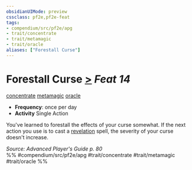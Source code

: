 ```yaml
---
obsidianUIMode: preview
cssclass: pf2e,pf2e-feat
tags:
- compendium/src/pf2e/apg
- trait/concentrate
- trait/metamagic
- trait/oracle
aliases: ["Forestall Curse"]
---
```

# Forestall Curse  [>](chapter-9-playing-the-game.md#Actions "Single Action") *Feat 14*  
[concentrate](concentrate.md "Concentrate Action & Ability Trait")  [metamagic](metamagic.md "Metamagic General Trait")  [oracle](Reference/Rules/Traits/oracle-apg.md "Oracle Class Trait")  

- **Frequency**: once per day
- **Activity** Single Action

You've learned to forestall the effects of your curse somewhat. If the next action you use is to cast a [revelation](revelation.md "Revelation Effect Trait") spell, the severity of your curse doesn't increase.

*Source: Advanced Player's Guide p. 80*  
%% #compendium/src/pf2e/apg #trait/concentrate #trait/metamagic #trait/oracle %%